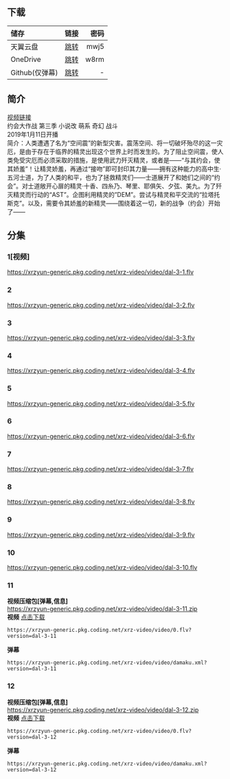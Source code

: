 ## 下载

储存 | 链接 | 密码
:----------- | :-----------: | -----------:
 天翼云盘        |     [跳转](https://cloud.189.cn/t/RzMBfuNJr6bq)    |       mwj5
 OneDrive        |     [跳转](https://xrzcloud-my.sharepoint.com/:f:/g/personal/xrz_xrzyun_ml/EgInCZshNytPsUG65KpQ5lQBTvWn2Oe2_6CCttOK5AtGag?e=ttlLnF)    |       w8rm 
 Github(仅弹幕) | [跳转](https://github.com/xrz-cloud/bili-vd-bak/releases/tag/2019.1.old.1) | -

## 简介
[视频链接](https://www.bilibili.com/bangumi/media/md4762754/)  
约会大作战 第三季 小说改 萌系 奇幻 战斗  
2019年1月11日开播  
简介：人类遭遇了名为“空间震”的新型灾害。震荡空间、将一切破坏殆尽的这一灾厄，是由于存在于临界的精灵出现这个世界上时而发生的。为了阻止空间震，使人类免受灾厄而必须采取的措施，是使用武力歼灭精灵，或者是——“与其约会，使其娇羞”！让精灵娇羞，再通过“接吻”即可封印其力量——拥有这种能力的高中生·五河士道，为了人类的和平，也为了拯救精灵们——士道展开了和她们之间的“约会”。对士道敞开心扉的精灵·十香、四糸乃、琴里、耶俱矢、夕弦、美九。为了歼灭精灵而行动的“AST”。企图利用精灵的”DEM”。尝试与精灵和平交流的“拉塔托斯克”。以及，需要令其娇羞的新精灵——围绕着这一切，新的战争（约会）开始了——  
## 分集
### 1[视频]
https://xrzyun-generic.pkg.coding.net/xrz-video/video/dal-3-1.flv
### 2
https://xrzyun-generic.pkg.coding.net/xrz-video/video/dal-3-2.flv
### 3
https://xrzyun-generic.pkg.coding.net/xrz-video/video/dal-3-3.flv
### 4
https://xrzyun-generic.pkg.coding.net/xrz-video/video/dal-3-4.flv
### 5
https://xrzyun-generic.pkg.coding.net/xrz-video/video/dal-3-5.flv
### 6
https://xrzyun-generic.pkg.coding.net/xrz-video/video/dal-3-6.flv
### 7
https://xrzyun-generic.pkg.coding.net/xrz-video/video/dal-3-7.flv
### 8
https://xrzyun-generic.pkg.coding.net/xrz-video/video/dal-3-8.flv
### 9
https://xrzyun-generic.pkg.coding.net/xrz-video/video/dal-3-9.flv
### 10
https://xrzyun-generic.pkg.coding.net/xrz-video/video/dal-3-10.flv
### 11
**视频压缩包[弹幕,信息]**  
https://xrzyun-generic.pkg.coding.net/xrz-video/video/dal-3-11.zip  
**视频**   [点击下载](https://xrzyun-generic.pkg.coding.net/xrz-video/video/0.flv?version=dal-3-11)
```
https://xrzyun-generic.pkg.coding.net/xrz-video/video/0.flv?version=dal-3-11
```
**弹幕**
```
https://xrzyun-generic.pkg.coding.net/xrz-video/video/damaku.xml?version=dal-3-11
```
### 12
**视频压缩包[弹幕,信息]**  
https://xrzyun-generic.pkg.coding.net/xrz-video/video/dal-3-12.zip  
**视频**   [点击下载](https://xrzyun-generic.pkg.coding.net/xrz-video/video/0.flv?version=dal-3-12)
```
https://xrzyun-generic.pkg.coding.net/xrz-video/video/0.flv?version=dal-3-12
```
**弹幕**
```
https://xrzyun-generic.pkg.coding.net/xrz-video/video/damaku.xml?version=dal-3-12
```
